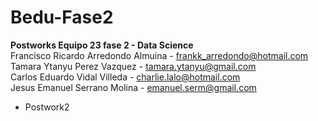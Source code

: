 # Bedu-Fase2
<b>Postworks Equipo 23 fase 2 - Data Science</b> </br>
Francisco Ricardo Arredondo Almuina - frankk_arredondo@hotmail.com </br>
Tamara Ytanyu Perez Vazquez - tamara.ytanyu@gmail.com </br>
Carlos Eduardo Vidal Villeda - charlie.lalo@hotmail.com </br>
Jesus Emanuel Serrano Molina - emanuel.serm@gmail.com

<ul> 
  <li> Postwork2 </li>
</ul>
